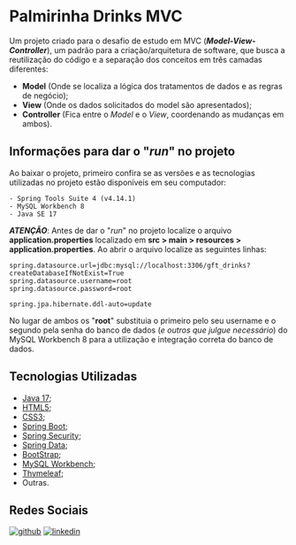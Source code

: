 # Palmirinha Drinks MVC

Um projeto criado para o desafio de estudo em MVC (**_Model-View-Controller_**), um padrão para a
criação/arquitetura de software, que busca a reutilização do código e a separação dos conceitos
em três camadas diferentes:

- **Model** (Onde se localiza a lógica dos tratamentos de dados e as regras de negócio);
- **View** (Onde os dados solicitados do model são apresentados);
- **Controller** (Fica entre o *Model* e o *View*, coordenando as mudanças em ambos).

## Informações para dar o "*run*" no projeto

Ao baixar o projeto, primeiro confira se as versões e as tecnologias utilizadas no projeto estão disponíveis
em seu computador:

```
- Spring Tools Suite 4 (v4.14.1)
- MySQL Workbench 8
- Java SE 17
```
**_ATENÇÃO_**: Antes de dar o "*run*" no projeto localize o arquivo **application.properties** localizado em 
**src > main > resources > application.properties**. Ao abrir o arquivo localize as seguintes linhas:
```
spring.datasource.url=jdbc:mysql://localhost:3306/gft_drinks?createDatabaseIfNotExist=True
spring.datasource.username=root
spring.datasource.password=root

spring.jpa.hibernate.ddl-auto=update
```
No lugar de ambos os "**root**" substituia o primeiro pelo seu username e o segundo pela senha do banco de dados
(*e outros que julgue necessário*)
do MySQL Workbench 8 para a utilização e integração correta do banco de dados.
  





## Tecnologias Utilizadas

- [Java 17](https://docs.oracle.com/en/java/);
- [HTML5](https://devdocs.io/html/);
- [CSS3](https://devdocs.io/css/);
- [Spring Boot](https://spring.io/projects/spring-boot);
- [Spring Security](https://spring.io/projects/spring-security);
- [Spring Data](https://spring.io/projects/spring-data);
- [BootStrap](https://getbootstrap.com/);
- [MySQL Workbench](https://dev.mysql.com/doc/workbench/en/);
- [Thymeleaf](https://www.thymeleaf.org/);
- Outras.






## Redes Sociais
[![github](https://img.shields.io/badge/GitHub-100000?style=for-the-badge&logo=github&logoColor=white
)](https://github.com/GuiACamargo)
[![linkedin](https://img.shields.io/badge/linkedin-0A66C2?style=for-the-badge&logo=linkedin&logoColor=white)](https://www.linkedin.com/in/guilhermecamargodev/)

